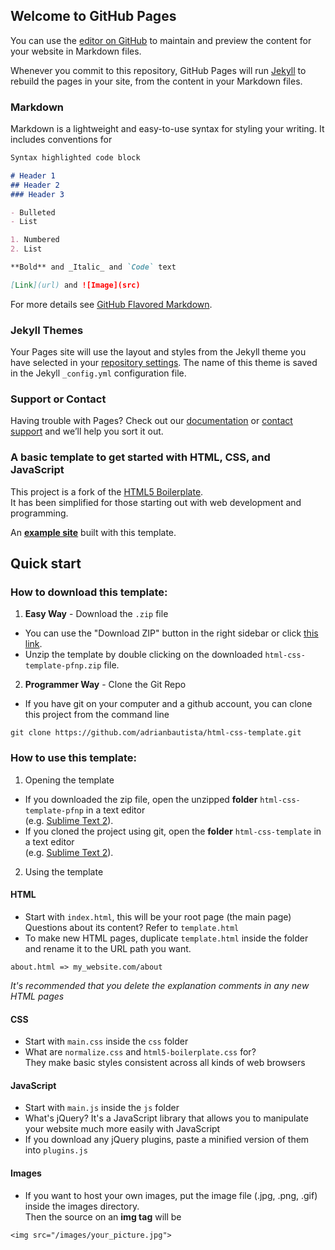 ## Welcome to GitHub Pages

You can use the [editor on GitHub](https://github.com/xuewyang/xuewyang.github.io-blog/edit/master/README.md) to maintain and preview the content for your website in Markdown files.

Whenever you commit to this repository, GitHub Pages will run [Jekyll](https://jekyllrb.com/) to rebuild the pages in your site, from the content in your Markdown files.

### Markdown

Markdown is a lightweight and easy-to-use syntax for styling your writing. It includes conventions for

```markdown
Syntax highlighted code block

# Header 1
## Header 2
### Header 3

- Bulleted
- List

1. Numbered
2. List

**Bold** and _Italic_ and `Code` text

[Link](url) and ![Image](src)
```

For more details see [GitHub Flavored Markdown](https://guides.github.com/features/mastering-markdown/).

### Jekyll Themes

Your Pages site will use the layout and styles from the Jekyll theme you have selected in your [repository settings](https://github.com/xuewyang/xuewyang.github.io-blog/settings). The name of this theme is saved in the Jekyll `_config.yml` configuration file.

### Support or Contact

Having trouble with Pages? Check out our [documentation](https://help.github.com/categories/github-pages-basics/) or [contact support](https://github.com/contact) and we’ll help you sort it out.

### A basic template to get started with HTML, CSS, and JavaScript

This project is a fork of the [HTML5 Boilerplate](http://html5boilerplate.com).  
It has been simplified for those starting out with web development and programming.

An [**example site**](http://pfnp.adrianbautista.com) built with this template.

## Quick start

### How to download this template:

1. **Easy Way** - Download the `.zip` file
* You can use the "Download ZIP" button in the right sidebar or click [this link](https://github.com/adrianbautista/html-css-template/archive/pfnp.zip).
* Unzip the template by double clicking on the downloaded `html-css-template-pfnp.zip` file.
2. **Programmer Way** - Clone the Git Repo
* If you have git on your computer and a github account, you can clone this project from the command line
```
git clone https://github.com/adrianbautista/html-css-template.git
```

### How to use this template:

1. Opening the template
* If you downloaded the zip file, open the unzipped **folder** `html-css-template-pfnp` in a text editor  
(e.g. [Sublime Text 2](http://www.sublimetext.com/2)).
* If you cloned the project using git, open the **folder** `html-css-template` in a text editor  
(e.g. [Sublime Text 2](http://www.sublimetext.com/2)).

2. Using the template  

#### HTML
* Start with `index.html`, this will be your root page (the main page)  
Questions about its content? Refer to `template.html`  
* To make new HTML pages, duplicate `template.html` inside the folder and rename it to the URL path you want.  
```
about.html => my_website.com/about
```  
*It's recommended that you delete the explanation comments in any new HTML pages*

#### CSS
* Start with `main.css` inside the `css` folder
* What are `normalize.css` and `html5-boilerplate.css` for?  
They make basic styles consistent across all kinds of web browsers

#### JavaScript
* Start with `main.js` inside the `js` folder
* What's jQuery? It's a JavaScript library that allows you to manipulate your website much more easily with JavaScript
* If you download any jQuery plugins, paste a minified version of them into `plugins.js`

#### Images
* If you want to host your own images, put the image file (.jpg, .png, .gif) inside the images directory.  
Then the source on an **img tag** will be  
```
<img src="/images/your_picture.jpg">
```

